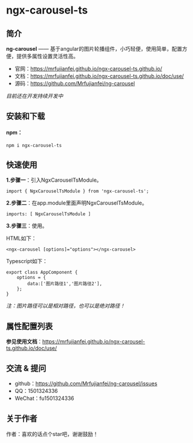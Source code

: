 # ngx-carousel-ts

## 简介

**ng-carousel** —— 基于angular的图片轮播组件，小巧轻便，使用简单，配置方便，提供多属性设置灵活性高。

+ 官网：https://mrfujianfei.github.io/ngx-carousel-ts.github.io/
+ 文档：https://mrfujianfei.github.io/ngx-carousel-ts.github.io/doc/use/
+ 源码：https://github.com/Mrfujianfei/ng-carousel

*目前还在开发持续开发中*

## 安装和下载

#### npm：

 `npm i ngx-carousel-ts`

## 快速使用

**1.步骤一**：引入NgxCarouselTsModule。

 `import { NgxCarouselTsModule } from 'ngx-carousel-ts';`

**2.步骤二**：在app.module里面声明NgxCarouselTsModule。

 `imports: [ NgxCarouselTsModule ]`

**3.步骤三**：使用。

HTML如下：

 `<ngx-carousel [options]="options"></ngx-carousel>`

Typescript如下：

```
export class AppComponent {
    options = {
        data:['图片路径1','图片路径2'],
    };
}
```

*注：图片路径可以是相对路径，也可以是绝对路径！*


## 属性配置列表

**参见使用文档**：https://mrfujianfei.github.io/ngx-carousel-ts.github.io/doc/use/


## 交流 & 提问

- github：https://github.com/Mrfujianfei/ng-carousel/issues
- QQ：1501324336
- WeChat：fu1501324336

## 关于作者

作者：喜欢的话点个star吧，谢谢鼓励！

